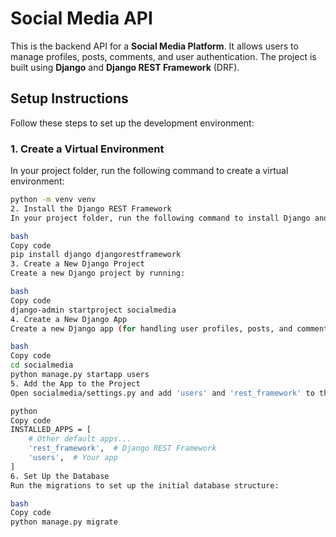 # Social Media API

This is the backend API for a **Social Media Platform**. It allows users to manage profiles, posts, comments, and user authentication. The project is built using **Django** and **Django REST Framework** (DRF).

## Setup Instructions

Follow these steps to set up the development environment:

### 1. **Create a Virtual Environment**
In your project folder, run the following command to create a virtual environment:

```bash
python -m venv venv
2. Install the Django REST Framework
In your project folder, run the following command to install Django and Django REST Framework (DRF):

bash
Copy code
pip install django djangorestframework
3. Create a New Django Project
Create a new Django project by running:

bash
Copy code
django-admin startproject socialmedia
4. Create a New Django App
Create a new Django app (for handling user profiles, posts, and comments) by running:

bash
Copy code
cd socialmedia
python manage.py startapp users
5. Add the App to the Project
Open socialmedia/settings.py and add 'users' and 'rest_framework' to the INSTALLED_APPS list:

python
Copy code
INSTALLED_APPS = [
    # Other default apps...
    'rest_framework',  # Django REST Framework
    'users',  # Your app
]
6. Set Up the Database
Run the migrations to set up the initial database structure:

bash
Copy code
python manage.py migrate

